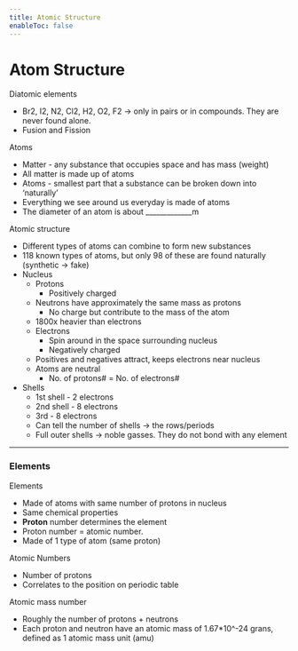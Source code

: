 ```yaml
---
title: Atomic Structure
enableToc: false
---
```


# Atom Structure


Diatomic elements

- Br2, I2, N2, Cl2, H2, O2, F2 → only in pairs or in compounds. They are never found alone.
- Fusion and Fission

Atoms

- Matter - any substance that occupies space and has mass (weight)
- All matter is made up of atoms
- Atoms - smallest part that a substance can be broken down into ‘naturally’
- Everything we see around us everyday is made of atoms
- The diameter of an atom is about _____________m

Atomic structure

- Different types of atoms can combine to form new substances
- 118 known types of atoms, but only 98 of these are found naturally (synthetic → fake)
- Nucleus
    - Protons
        - Positively charged
    - Neutrons have approximately the same mass as protons
        - No charge but contribute to the mass of the atom
    - 1800x heavier than electrons
    - Electrons
        - Spin around in the space surrounding nucleus
        - Negatively charged
    - Positives and negatives attract, keeps electrons near nucleus
    - Atoms are neutral
        - No. of protons# = No. of electrons#
- Shells
    - 1st shell - 2 electrons
    - 2nd shell - 8 electrons
    - 3rd - 8 electrons
    - Can tell the number of shells → the rows/periods
    - Full outer shells → noble gasses. They do not bond with any element

---
### Elements
Elements

- Made of atoms with same number of protons in nucleus
- Same chemical properties
- ****Proton**** number determines the element
- Proton number = atomic number.
- Made of 1 type of atom (same proton)

Atomic Numbers

- Number of protons
- Correlates to the position on periodic table

Atomic mass number

- Roughly the number of protons + neutrons
- Each proton and neutron have an atomic mass of 1.67*10^-24 grans, defined as 1 atomic mass unit (amu)